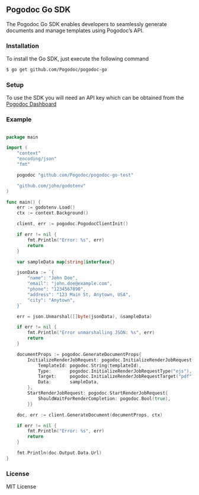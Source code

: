 ## Pogodoc Go SDK

The Pogodoc Go SDK enables developers to seamlessly generate documents and manage templates using Pogodoc’s API.

### Installation

To install the Go SDK, just execute the following command

```bash
$ go get github.com/Pogodoc/pogodoc-go
```

### Setup

To use the SDK you will need an API key which can be obtained from the [Pogodoc Dashboard](https://app.pogodoc.com)

### Example

```go

package main

import (
	"context"
	"encoding/json"
	"fmt"

	pogodoc "github.com/Pogodoc/pogodoc-go-test"

	"github.com/joho/godotenv"
)

func main() {
	err := godotenv.Load()
	ctx := context.Background()

	client, err := pogodoc.PogodocClientInit()

	if err != nil {
		fmt.Println("Error: %s", err)
		return
	}

	var sampleData map[string]interface{}

	jsonData := `{
		"name": "John Doe",
		"email": "john.doe@example.com",
		"phone": "1234567890",
		"address": "123 Main St, Anytown, USA",
		"city": "Anytown",
	}`

	err = json.Unmarshal([]byte(jsonData), &sampleData)

	if err != nil {
		fmt.Println("Error unmarshalling JSON: %s", err)
		return
	}

	documentProps := pogodoc.GenerateDocumentProps{
		InitializeRenderJobRequest: pogodoc.InitializeRenderJobRequest{
			TemplateId: pogodoc.String(templateId),
			Type:       pogodoc.InitializeRenderJobRequestType("ejs"),
			Target:     pogodoc.InitializeRenderJobRequestTarget("pdf"),
			Data:       sampleData,
		},
		StartRenderJobRequest: pogodoc.StartRenderJobRequest{
			ShouldWaitForRenderCompletion: pogodoc.Bool(true),
		}}

	doc, err := client.GenerateDocument(documentProps, ctx)

	if err != nil {
		fmt.Println("Error: %s", err)
		return
	}

	fmt.Println(doc.Output.Data.Url)
}

```

### License

MIT License
